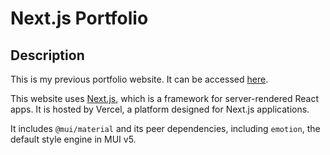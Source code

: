 # Next.js Portfolio

## Description

This is my previous portfolio website. It can be accessed [here](https://portfolio-ken-ux.vercel.app/).

This website uses [Next.js](https://github.com/vercel/next.js), which is a framework for server-rendered React apps. It is hosted by Vercel, a platform designed for Next.js applications.

It includes `@mui/material` and its peer dependencies, including `emotion`, the default style engine in MUI v5.
